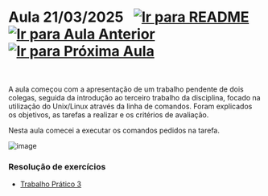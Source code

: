 # Aula 21/03/2025 &nbsp; [![Ir para README](https://img.shields.io/badge/Indice-Verde?style=for-the-badge)](../README.md#indice) &nbsp; [![Ir para Aula Anterior](https://img.shields.io/badge/Anterior-Aula%204-007ACC?style=for-the-badge)](../aulas/14-03-2025.md) [![Ir para Próxima Aula](https://img.shields.io/badge/Próxima-Aula%206-007ACC?style=for-the-badge)](../aulas/28-03-2025.md)

<br>

<p>
A aula começou com a apresentação de um trabalho pendente de dois colegas, seguida da introdução ao terceiro trabalho da disciplina, focado na utilização do Unix/Linux através da linha de comandos. Foram explicados os objetivos, as tarefas a realizar e os critérios de avaliação.
</p>

<p>
Nesta aula comecei a executar os comandos pedidos na tarefa. 
</p>

![image](https://github.com/user-attachments/assets/103c7a4b-5dd3-4b12-968c-6829f62846ab)

### Resolução de exercícios

- [Trabalho Prático 3](../fichas/trabalho_pratico_3.pdf)
